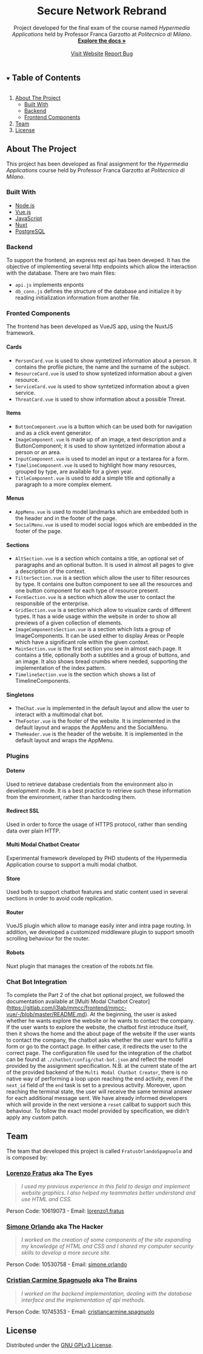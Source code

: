 <!-- PROJECT LOGO -->
<br />
<p align="center">
  <h1 align="center">Secure Network Rebrand</h1>

  <p align="center">
    Project developed for the final exam of the course named <em>Hypermedia Applications</em> held by Professor Franca Garzotto at <em>Politecnico di Milano</em>.
    <br />
    <a href="https://github.com/lorenzofratus/SecureNetworkRebrand"><strong>Explore the docs »</strong></a>
    <br />
    <br />
    <a href="https://securenetwork.herokuapp.com/">Visit Website</a>
    <a href="https://github.com/lorenzofratus/SecureNetworkRebrand/issues">Report Bug</a>
  </p>
</p>

<!-- TABLE OF CONTENTS -->
<details open="open">
  <summary><h2 style="display: inline-block">Table of Contents</h2></summary>
  <ol>
    <li>
      <a href="#about-the-project">About The Project</a>
      <ul>
        <li><a href="#built-with">Built With</a></li>
        <li><a href="#backend">Backend</a></li>
        <li><a href="#fronted-components">Frontend Components</a></li>
      </ul>
    </li>
    <li><a href="#team">Team</a></li>
    <li><a href="#license">License</a></li>
  </ol>
</details>

<!-- ABOUT THE PROJECT -->

## About The Project

<!-- ![Home Page Screenshot](../assets/screen-1.png?raw=true) -->

This project has been developed as final assignment for the _Hypermedia Applications_ course held by Professor Franca Garzotto at _Politecnico di Milano_.

### Built With

-   [Node.js](https://nodejs.org/)
-   [Vue.js](https://vuejs.org)
-   [JavaScript](https://developer.mozilla.org/en-US/docs/Web/JavaScript)
-   [Nuxt](https://nuxtjs.org/)
-   [PostgreSQL](https://www.postgresql.org/)

<!-- SERVER SIDE -->

### Backend

To support the frontend, an express rest api has been deveped. It has the objective of implementing several http endpoints which allow the interaction with the database. There are two main files:

-   `api.js` implements enponts
-   `db_conn.js` defines the structure of the database and initialize it by reading initialization information from another file.

<!-- CLIENT SIDE -->

### Fronted Components

The frontend has been developed as VueJS app, using the NuxtJS framework.

#### Cards

-   `PersonCard.vue` is used to show syntetized information about a person. It contains the profile picture, the name and the surname of the subject.
-   `ResourceCard.vue` is used to show syntetized information about a given resource.
-   `ServiceCard.vue` is used to show syntetized information about a given service.
-   `ThreatCard.vue` is used to show information about a possible Threat.

#### Items

-   `ButtonComponent.vue` is a button which can be used both for navigation and as a click event generator.
-   `ImageComponent.vue` is made up of an image, a text description and a ButtonComponent; it is used to show syntetized information about a person or an area.
-   `InputComponent.vue` is used to model an input or a textarea for a form.
-   `TimelineComponent.vue` is used to highlight how many resources, grouped by type, are available for a given year.
-   `TitleComponent.vue` is used to add a simple title and optionally a paragraph to a more complex element.

#### Menus

-   `AppMenu.vue` is used to model landmarks which are embedded both in the header and in the footer of the page.
-   `SocialMenu.vue` is used to model social logos which are embedded in the footer of the page.

#### Sections

-   `AltSection.vue` is a section which contains a title, an optional set of paragraphs and an optional button. It is used in almost all pages to give a description of the context.
-   `FilterSection.vue` is a section which allow the user to filter resources by type. It contains one button component to see all the resources and one button component for each type of resource present.
-   `FormSection.vue` is a section which allow the user to contact the responsible of the enterprise.
-   `GridSection.vue` is a section which allow to visualize cards of different types. It has a wide usage within the website in order to show all previews of a given collection of elements.
-   `ImageComponentsSection.vue` is a section which lists a group of ImageComponents. It can be used either to display Areas or People which have a significant role within the given context.
-   `MainSection.vue` is the first section you see in almost each page. It contains a title, optionally both a subtitles and a group of buttons, and an image. It also shows bread crumbs where needed, supporting the implementation of the index pattern.
-   `TimelineSection.vue` is the section which shows a list of TimelineComponents.

#### Singletons

-   `TheChat.vue` is implemented in the default layout and allow the user to interact with a multimodal chat bot.
-   `TheFooter.vue` is the footer of the website. It is implemented in the default layout and wrapps the AppMenu and the SocialMenu.
-   `TheHeader.vue` is the header of the website. It is implemented in the default layout and wraps the AppMenu.

<!-- ADDITIONAL PLUGINS -->

### Plugins

#### Dotenv

Used to retrieve database credentials from the environment also in development mode. It is a best practice to retrieve such these information from the environment, rather than hardcoding them.

#### Redirect SSL

Used in order to force the usage of HTTPS protocol, rather than sending data over plain HTTP.

#### Multi Modal Chatbot Creator

Experimental framework developed by PHD students of the Hypermedia Application course to support a multi modal chatbot.

#### Store

Used both to support chatbot features and static content used in several sections in order to avoid code replication.

#### Router

VueJS plugin which allow to manage easily inter and intra page routing. In addition, we developed a customized middleware plugin to support smooth scrolling behaviour for the router.

#### Robots

Nuxt plugin that manages the creation of the robots.txt file.

### Chat Bot Integration
To complete the Part 2 of the chat bot optional project, we followed the documentation available at [Multi Modal Chatbot Creator] (https://gitlab.com/i3lab/mmcc/frontend/mmcc-vue/-/blob/master/README.md).
At the beginning, the user is asked whether he wants explore the website or he wants to contact the company.
If the user wants to explore the website, the chatbot first introduce itself, then it shows the home and the about page of the website
If the user wants to contact the company, the chatbot asks whether the user want to fulfill a form or go to the contact page. In either case, it redirects the user to the correct page.
The configuration file used for the integration of the chatbot can be found at `./chatbot/config/chat-bot.json` and reflect the model provided by the assignment specification.
N.B. at the current state of the art of the provided backend of the `Multi Modal Chatbot Creator`, there is no native way of performing a loop upon reaching the end activity, even if the `next_id` field of the `end` task is set to a previous activity. Moreover, upon reaching the terminal state, the user will receive the same terminal answer for each additional message sent. We have already informed developers which will provide in the next versione a `reset` callbat to support such this behaviour. To follow the exact model provided by specification, we didn't apply any custom patch.
<!-- TEAM -->

## Team

The team that developed this project is called `FratusOrlandoSpagnuolo` and is composed by:

### [Lorenzo Fratus](https://github.com/lorenzofratus) aka **The Eyes**
> _I used my previous experience in this field to design and implement website graphics. I also helped my teammates better understand and use HTML and CSS._

Person Code: 10619073 - Email: [lorenzo1.fratus](mailto:lorenzo1.fratus@mail.polimi.it)

### [Simone Orlando](https://github.com/simoneorlando97) aka **The Hacker**
> _I worked on the creation of some components of the site expanding my knowledge of HTML and CSS and I shared my computer security skills to develop a more secure site._

Person Code: 10530758 - Email: [simone.orlando](mailto:simone.orlando@mail.polimi.it)

### [Cristian Carmine Spagnuolo](https://github.com/cris96spa) aka **The Brains**
> _I worked on the backend implementation, dealing with the database interface and the implementation of api methods._

Person Code: 10745353 - Email: [cristiancarmine.spagnuolo](mailto:cristiancarmine.spagnuolo@mail.polimi.it)

<!-- LICENSE -->

## License

Distributed under the [GNU GPLv3 License](LICENSE).
